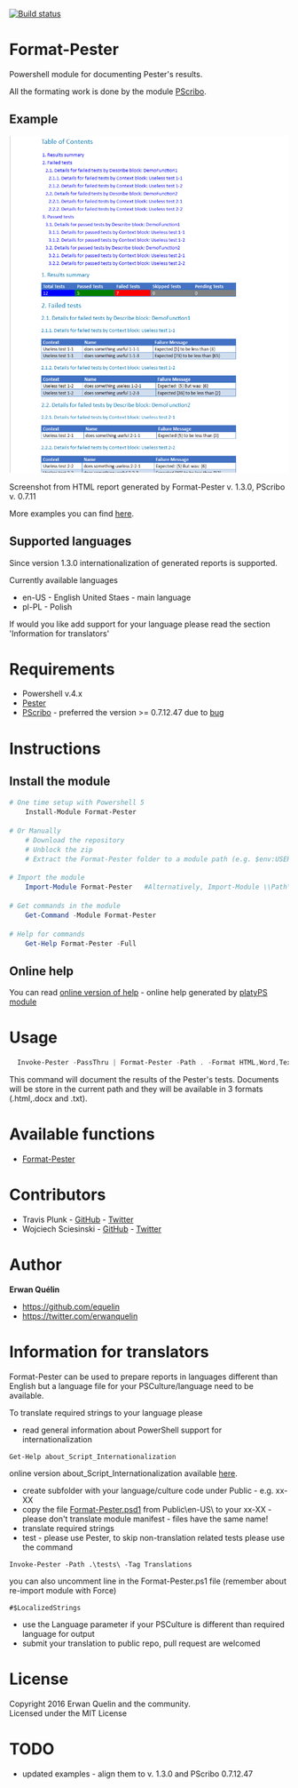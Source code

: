 [![Build status](https://ci.appveyor.com/api/projects/status/36q06wp2c4vwfu7w/branch/master?svg=true)](https://ci.appveyor.com/project/equelin/format-pester/branch/master)

# Format-Pester
Powershell module for documenting Pester's results.

All the formating work is done by the module [PScribo](https://github.com/iainbrighton/PScribo).

## Example

![](./img/format-pester.png)

Screenshot from HTML report generated by Format-Pester v. 1.3.0, PScribo v. 0.7.11

More examples you can find [here](/examples/).

## Supported languages
Since version 1.3.0 internationalization of generated reports is supported.

Currently available languages
- en-US - English United Staes - main language
- pl-PL - Polish

If would you like add support for your language please read the section 'Information for translators'

# Requirements

- Powershell v.4.x
- [Pester](https://github.com/pester/Pester)
- [PScribo](https://github.com/iainbrighton/PScribo) - preferred the version >= 0.7.12.47 due to [bug](https://github.com/iainbrighton/PScribo/issues/20)

# Instructions
## Install the module
```powershell
# One time setup with Powershell 5
    Install-Module Format-Pester

# Or Manually
    # Download the repository
    # Unblock the zip
    # Extract the Format-Pester folder to a module path (e.g. $env:USERPROFILE\Documents\WindowsPowerShell\Modules\)

# Import the module
    Import-Module Format-Pester   #Alternatively, Import-Module \\Path\To\Format-Pester

# Get commands in the module
    Get-Command -Module Format-Pester

# Help for commands
    Get-Help Format-Pester -Full
```
## Online help
You can read [online version of help](/doc/Format-Pester.md) - online help generated by [platyPS module](https://github.com/powershell/platyps)

# Usage

```PowerShell
  Invoke-Pester -PassThru | Format-Pester -Path . -Format HTML,Word,Text
```

This command will document the results of the Pester's tests. Documents will be store in the current path and they will be available in 3 formats (.html,.docx and .txt).

# Available functions

- [Format-Pester](/doc/Format-Pester.md)

# Contributors

- Travis Plunk - [GitHub](https://github.com/TravisEz13) - [Twitter](https://twitter.com/TravisPlunk)
- Wojciech Sciesinski - [GitHub](https://github.com/it-praktyk) - [Twitter](https://twitter.com/ITpraktyk)

# Author

**Erwan Quélin**
- <https://github.com/equelin>
- <https://twitter.com/erwanquelin>

# Information for translators
Format-Pester can be used to prepare reports in languages different than English but a language file for your PSCulture/language need to be available.

To translate required strings to your language please
- read general information about PowerShell support for internationalization
 ```
 Get-Help about_Script_Internationalization
 ```
 online version about_Script_Internationalization available [here](https://technet.microsoft.com/en-us/library/hh847854.aspx).
- create subfolder with your language/culture code under Public - e.g. xx-XX
- copy the file [Format-Pester.psd1](/Public/en-US/Format-Pester.psd1) from Public\en-US\ to your xx-XX - please don't translate module manifest - files have the same name!
- translate required strings
- test - please use Pester, to skip non-translation related tests please use the command 
```
Invoke-Pester -Path .\tests\ -Tag Translations
```
you can also uncomment line in the Format-Pester.ps1 file (remember about re-import module with Force)
```
#$LocalizedStrings
```
- use the Language parameter if your PSCulture is different than required language for output   
- submit your translation to public repo, pull request are welcomed

# License
Copyright 2016 Erwan Quelin and the community.  
Licensed under the MIT License

# TODO
- updated examples - align them to v. 1.3.0 and PScribo 0.7.12.47
